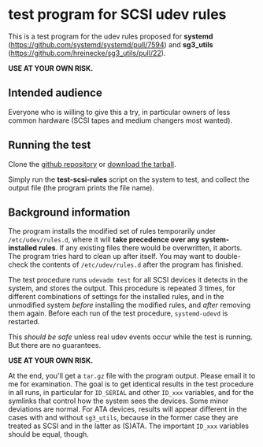 # test program for SCSI udev rules

This is a test program for the udev rules proposed for **systemd**
(https://github.com/systemd/systemd/pull/7594) and **sg3_utils**
(https://github.com/hreinecke/sg3_utils/pull/22).

**USE AT YOUR OWN RISK.**

## Intended audience

Everyone who is willing to give this a try, in particular owners of less
common hardware (SCSI tapes and medium changers most wanted).

## Running the test

Clone the [github repository](https://github.com/mwilck/test-udev-rules) 
or [download the tarball](https://codeload.github.com/mwilck/test-udev-rules/tar.gz/master).

Simply run the **test-scsi-rules** script on the system to test, and collect
the output file (the program prints the file name).

## Background information

The program installs the modified set of rules temporarily under
`/etc/udev/rules.d`, where it will __take precedence over any system-installed
rules__. If any existing files there would be overwritten, it aborts.
The program tries hard to clean up after itself.
You may want to double-check the contents of `/etc/udev/rules.d` after the
program has finished.

The test procedure runs `udevadm test` for all SCSI devices it detects in the
system, and stores the output. This procedure is repeated 3 times, for
different combinations of settings for the installed rules, and in the
unmodified system *before* installing the modified rules, and *after* removing
them again. Before each run of the test procedure, `systemd-udevd` is restarted.

This *should be safe* unless real udev events occur while the test is
running. But there are no guarantees. 

**USE AT YOUR OWN RISK.**

At the end, you'll get a `tar.gz` file with the program output. Please email
it to me for examination. The goal is to get identical results in
the test procedure in all runs, in particular for `ID_SERIAL` and other
`ID_xxx` variables, and for the symlinks that control how the system sees the
devices. Some minor deviations are normal. For ATA devices, results will
appear different in the cases with and without `sg3_utils`, because in the former
case they are treated as SCSI and in the latter as (S)ATA. The important
`ID_xxx` variables should be equal, though.
